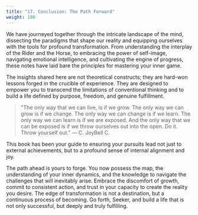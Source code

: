 ```yaml
---
title: "17. Conclusion: The Path Forward"
weight: 180
---
```


We have journeyed together through the intricate landscape of the mind, dissecting the paradigms that shape our reality and equipping ourselves with the tools for profound transformation. From understanding the interplay of the Rider and the Horse, to embracing the power of self-image, navigating emotional intelligence, and cultivating the engine of progress, these notes have laid bare the principles for mastering your inner game.

The insights shared here are not theoretical constructs; they are hard-won lessons forged in the crucible of experience. They are designed to empower you to transcend the limitations of conventional thinking and to build a life defined by purpose, freedom, and genuine fulfillment.

> "The only way that we can live, is if we grow. The only way we can grow is if we change. The only way we can change is if we learn. The only way we can learn is if we are exposed. And the only way that we can be exposed is if we throw ourselves out into the open. Do it. Throw yourself out."
> — C. JoyBell C.

This book has been your guide to ensuring your pursuits lead not just to external achievements, but to a profound sense of internal alignment and joy.

The path ahead is yours to forge. You now possess the map, the understanding of your inner dynamics, and the knowledge to navigate the challenges that will inevitably arise. Embrace the discomfort of growth, commit to consistent action, and trust in your capacity to create the reality you desire. The edge of transformation is not a destination, but a continuous process of becoming. Go forth, Seeker, and build a life that is not only successful, but deeply and truly fulfilling.